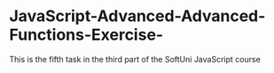 # JavaScript-Advanced-Advanced-Functions-Exercise-
This is the fifth task in the third part of the SoftUni JavaScript course
